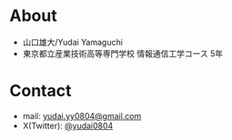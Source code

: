 # About
- 山口雄大/Yudai Yamaguchi
- 東京都立産業技術高等専門学校 情報通信工学コース 5年

# Contact
- mail: yudai.yy0804@gmail.com
- X(Twitter): [@yudai0804](https://x.com/yudai0804)
